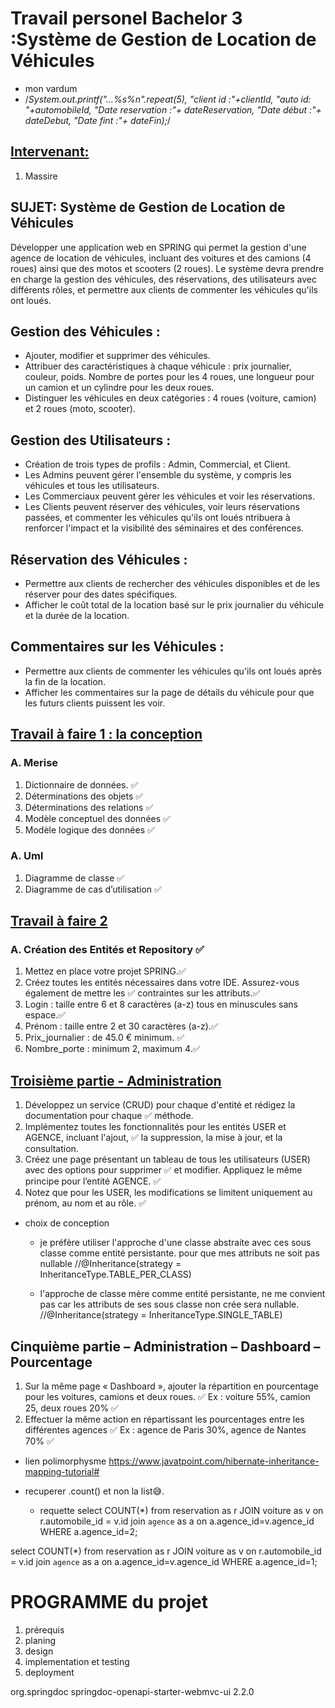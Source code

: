 # Travail personel Bachelor 3 :Système de Gestion de Location de Véhicules
* mon vardum
*   /*System.out.printf("...%s%n".repeat(5),
    "client id :"+clientId,
    "auto id: "+automobileId,
    "Date reservation :"+ dateReservation,
    "Date début :"+ dateDebut,
    "Date fint :"+ dateFin);*/
## <ins> Intervenant:</ins>

1. Massire

## SUJET: Système de Gestion de Location de Véhicules
Développer une application web en SPRING qui permet la gestion d'une agence de
location de véhicules, incluant des voitures et des camions (4 roues) ainsi que des motos
et scooters (2 roues). Le système devra prendre en charge la gestion des véhicules, des
réservations, des utilisateurs avec différents rôles, et permettre aux clients de commenter
les véhicules qu'ils ont loués.

## Gestion des Véhicules :
* Ajouter, modifier et supprimer des véhicules.
* Attribuer des caractéristiques à chaque véhicule : prix journalier, couleur,
  poids. Nombre de portes pour les 4 roues, une longueur pour un camion et
  un cylindre pour les deux roues.
* Distinguer les véhicules en deux catégories : 4 roues (voiture, camion) et 2
  roues (moto, scooter).


## Gestion des Utilisateurs :
* Création de trois types de profils : Admin, Commercial, et Client.
* Les Admins peuvent gérer l'ensemble du système, y compris les véhicules
et tous les utilisateurs.
* Les Commerciaux peuvent gérer les véhicules et voir les réservations.
* Les Clients peuvent réserver des véhicules, voir leurs réservations passées,
et commenter les véhicules qu'ils ont loués
ntribuera à renforcer l'impact et la visibilité des séminaires et des conférences.


## Réservation des Véhicules :
* Permettre aux clients de rechercher des véhicules disponibles et de les
réserver pour des dates spécifiques.
* Afficher le coût total de la location basé sur le prix journalier du véhicule et
la durée de la location.


## Commentaires sur les Véhicules :
* Permettre aux clients de commenter les véhicules qu'ils ont loués après la
fin de la location.
* Afficher les commentaires sur la page de détails du véhicule pour que les
futurs clients puissent les voir.

## <ins>Travail à faire 1 : la conception<ins>
### A. Merise
1. Dictionnaire de données. ✅
2. Déterminations des objets ✅
3. Déterminations des relations ✅
4. Modèle conceptuel des données ✅
5. Modèle logique des données ✅

### A. Uml
1. Diagramme de classe ✅
2. Diagramme de cas d’utilisation ✅

## <ins>Travail à faire 2 <ins>
### A. Création des Entités et Repository ✅
1. Mettez en place votre projet SPRING.✅
2. Créez toutes les entités nécessaires dans votre IDE. Assurez-vous également de mettre les ✅
   contraintes sur les attributs.✅
3. Login : taille entre 6 et 8 caractères (a-z) tous en minuscules sans espace.✅
4. Prénom : taille entre 2 et 30 caractères (a-z).✅
5. Prix_journalier : de 45.0 € minimum. ✅
6. Nombre_porte : minimum 2, maximum 4.✅

## <ins>Troisième partie - Administration<ins>
1. Développez un service (CRUD) pour chaque d'entité et rédigez la documentation pour chaque  ✅
méthode. 
2. Implémentez toutes les fonctionnalités pour les entités USER et AGENCE, incluant l'ajout, ✅
la suppression, la mise à jour, et la consultation.
3. Créez une page présentant un tableau de tous les utilisateurs (USER) avec des options pour supprimer  ✅
et modifier. Appliquez le même principe pour l’entité AGENCE.  ✅
4. Notez que pour les USER, les modifications se limitent uniquement au prénom, au nom et au rôle.  ✅

- choix de conception
  - je préfère utiliser l'approche d'une classe abstraite avec 
    ces sous classe comme entité persistante. pour que mes attributs ne soit pas nullable 
  //@Inheritance(strategy = InheritanceType.TABLE_PER_CLASS)

  - l'approche de classe mère comme entité persistante, ne me convient pas
    car les attributs de ses sous classe non crée sera nullable.
    //@Inheritance(strategy = InheritanceType.SINGLE_TABLE)

## Cinquième partie – Administration – Dashboard – Pourcentage
1. Sur la même page « Dashboard », ajouter la répartition en pourcentage pour les voitures, camions et deux roues. ✅
   Ex : voiture 55%, camion 25, deux roues 20%   ✅
2. Effectuer la même action en répartissant les pourcentages entre les différentes agences  ✅
   Ex : agence de Paris 30%, agence de Nantes 70%  ✅













- lien polimorphysme
  https://www.javatpoint.com/hibernate-inheritance-mapping-tutorial#
- recuperer .count() et non la list😅.

  - requette
    select COUNT(*) from reservation as r JOIN voiture as v on r.automobile_id = v.id join `agence` as a on a.agence_id=v.agence_id WHERE a.agence_id=2;

select COUNT(*) from reservation as r JOIN voiture as v on r.automobile_id = v.id join `agence` as a on a.agence_id=v.agence_id WHERE a.agence_id=1;

# PROGRAMME du projet
1. prérequis
2. planing
3. design
4. implementation et testing
5. deployment


<dependency>
  <groupId>org.springdoc</groupId>
  <artifactId>springdoc-openapi-starter-webmvc-ui</artifactId>
  <version>2.2.0</version>
</dependency>